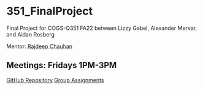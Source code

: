 # 351_FinalProject

Final Project for COGS-Q351 FA22 between Lizzy Gabel, Alexander Mervar, and Aidan Rosberg

Mentor: [Rajdeep Chauhan](rajchauh@iu.edu)

Meetings: Fridays 1PM-3PM
-----
[GitHub Repository](https://github.com/alexandermervar/351_FinalProject)
[Group Assignments](https://docs.google.com/spreadsheets/d/15mvKIgBTQx9gh6c_echjIEnvzqAiBFYBT1i4rZBNG1s/edit#gid=0)
